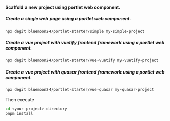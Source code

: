 #### Scaffold a new project using portlet web component.

##### Create a single web page using a portlet web component.

```bash
npx degit bluemoon24/portlet-starter/simple my-simple-project
```

##### Create a vue project with vuetify frontend framework using a portlet web component.

```bash
npx degit bluemoon24/portlet-starter/vue-vuetify my-vuetify-project
```

##### Create a vue project with quasar frontend framework using a portlet web component.

```bash
npx degit bluemoon24/portlet-starter/vue-quasar my-quasar-project
```
Then execute
```bash
cd <your project> directory
pnpm install
```
